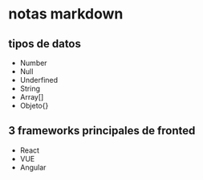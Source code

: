 # notas markdown


## tipos de datos
- Number
- Null 
- Underfined
- String
- Array[]
- Objeto{}

## 3 frameworks principales de fronted

- React
- VUE
- Angular 

 